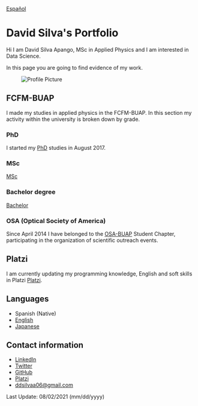 [Español](indexesp.md)

# David Silva's Portfolio

Hi I am David Silva Apango, MSc in Applied Physics and I am interested in Data Science.

In this page you are going to find evidence of my work.

<figure>
  <img
  src="https://imgur.com/WxNkgL4.jpg"
  alt="Profile Picture">
</figure>


## FCFM-BUAP

I made my studies in applied physics in the FCFM-BUAP. In this section my activity within the university is broken down by grade.

### PhD

I started my [PhD](phd.md) studies in August 2017. 

### MSc

[MSc](msc.md)

### Bachelor degree

[Bachelor](bachelor.md)

### OSA (Optical Society of America)

Since April 2014 I have belonged to the [OSA-BUAP](osa.md) Student Chapter, participating in the organization of scientific outreach events.

## Platzi

I am currently updating my programming knowledge, English and soft skills in Platzi [Platzi](platzi.md).

## Languages

- Spanish (Native)
- [English](english.md)
- [Japanese](japanese.md)

## Contact information

- [LinkedIn](https://www.linkedin.com/in/david-silva-apango-60553714a/)
- [Twitter](https://twitter.com/DavidSA06)
- [GitHub](https://davidsa06.github.io/)
- [Platzi](https://platzi.com/p/davidsilvaa/)
- ddsilvaa06@gmail.com

Last Update: 08/02/2021 (mm/dd/yyyy)